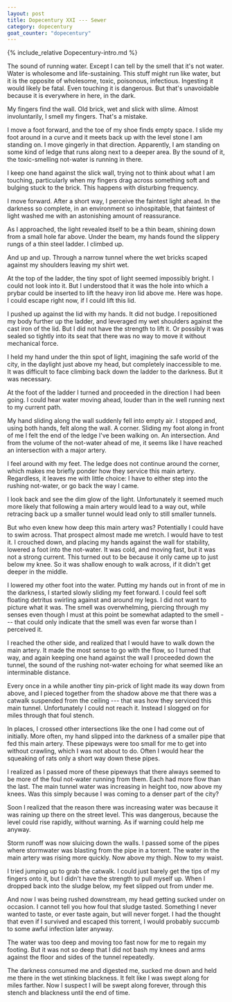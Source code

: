```yaml
---
layout: post
title: Dopecentury XXI --- Sewer
category: dopecentury
goat_counter: "dopecentury" 
---
```


{% include_relative Dopecentury-intro.md %}

The sound of running water. Except I can tell by the smell that it's not water. Water is wholesome and life-sustaining. This stuff might run like water, but it is the opposite of wholesome, toxic, poisonous, infectious. Ingesting it would likely be fatal. Even touching it is dangerous. But that's unavoidable because it is everywhere in here, in the dark.

My fingers find the wall. Old brick, wet and slick with slime. Almost involuntarily, I smell my fingers. That's a mistake.

I move a foot forward, and the toe of my shoe finds empty space. I slide my foot around in a curve and it meets back up with the level stone I am standing on. I move gingerly in that direction. Apparently, I am standing on some kind of ledge that runs along next to a deeper area. By the sound of it, the toxic-smelling not-water is running in there.

I keep one hand against the slick wall, trying not to think about what I am touching, particularly when my fingers drag across something soft and bulging stuck to the brick. This happens with disturbing frequency.

I move forward. After a short way, I perceive the faintest light ahead. In the darkness so complete, in an environment so inhospitable, that faintest of light washed me with an astonishing amount of reassurance.

As I approached, the light revealed itself to be a thin beam, shining down from a small hole far above. Under the beam, my hands found the slippery rungs of a thin steel ladder. I climbed up.

And up and up. Through a narrow tunnel where the wet bricks scaped against my shoulders leaving my shirt wet. 

At the top of the ladder, the tiny spot of light seemed impossibly bright. I could not look into it. But I understood that it was the hole into which a prybar could be inserted to lift the heavy iron lid above me. Here was hope. I could escape right now, if I could lift this lid.

I pushed up against the lid with my hands. It did not budge. I repositioned my body further up the ladder, and leveraged my wet shoulders against the cast iron of the lid. But I did not have the strength to lift it. Or possibly it was sealed so tightly into its seat that there was no way to move it without mechanical force.

I held my hand under the thin spot of light, imagining the safe world of the city, in the daylight just above my head, but completely inaccessible to me. It was difficult to face climbing back down the ladder to the darkness. But it was necessary.

At the foot of the ladder I turned and proceeded in the direction I had been going. I could hear water moving ahead, louder than in the well running next to my current path.

My hand sliding along the wall suddenly fell into empty air. I stopped and, using both hands, felt along the wall. A corner. Sliding my foot along in front of me I felt the end of the ledge I've been walking on. An intersection. And from the volume of the not-water ahead of me, it seems like I have reached an intersection with a major artery.

I feel around with my feet. The ledge does not continue around the corner, which makes me briefly ponder how they service this main artery. Regardless, it leaves me with little choice: I have to either step into the rushing not-water, or go back the way I came.

I look back and see the dim glow of the light. Unfortunately it seemed much more likely that following a main artery would lead to a way out, while retracing back up a smaller tunnel would lead only to still smaller tunnels.

But who even knew how deep this main artery was? Potentially I could have to swim across. That prospect almost made me wretch. I would have to test it. I crouched down, and placing my hands against the wall for stability, lowered a foot into the not-water. It was cold, and moving fast, but it was not a strong current. This turned out to be because it only came up to just below my knee. So it was shallow enough to walk across, if it didn't get deeper in the middle.

I lowered my other foot into the water. Putting my hands out in front of me in the darkness, I started slowly sliding my feet forward. I could feel soft floating detritus swirling against and around my legs. I did not want to picture what it was. The smell was overwhelming, piercing through my senses even though I must at this point be somewhat adapted to the smell --- that could only indicate that the smell was even far worse than I perceived it.

I reached the other side, and realized that I would have to walk down the main artery. It made the most sense to go with the flow, so I turned that way, and again keeping one hand against the wall I proceeded down the tunnel, the sound of the rushing not-water echoing for what seemed like an interminable distance.

Every once in a while another tiny pin-prick of light made its way down from above, and I pieced together from the shadow above me that there was a catwalk suspended from the ceiling --- that was how they serviced this main tunnel. Unfortunately I could not reach it. Instead I slogged on for miles through that foul stench.

In places, I crossed other intersections like the one I had come out of initially. More often, my hand slipped into the darkness of a smaller pipe that fed this main artery. These pipeways were too small for me to get into without crawling, which I was not about to do. Often I would hear the squeaking of rats only a short way down these pipes.

I realized as I passed more of these pipeways that there always seemed to be more of the foul not-water running from them. Each had more flow than the last. The main tunnel water was increasing in height too, now above my knees. Was this simply because I was coming to a denser part of the city?

Soon I realized that the reason there was increasing water was because it was raining up there on the street level. This was dangerous, because the level could rise rapidly, without warning. As if warning could help me anyway.

Storm runoff was now sluicing down the walls. I passed some of the pipes where stormwater was blasting from the pipe in a torrent. The water in the main artery was rising more quickly. Now above my thigh. Now to my waist.

I tried jumping up to grab the catwalk. I could just barely get the tips of my fingers onto it, but I didn't have the strength to pull myself up. When I dropped back into the sludge below, my feet slipped out from under me. 

And now I was being rushed downstream, my head getting sucked under on occasion. I cannot tell you how foul that sludge tasted. Something I never wanted to taste, or ever taste again, but will never forget. I had the thought that even if I survived and escaped this torrent, I would probably succumb to some awful infection later anyway.

The water was too deep and moving too fast now for me to regain my footing. But it was not so deep that I did not bash my knees and arms against the floor and sides of the tunnel repeatedly.

The darkness consumed me and digested me, sucked me down and held me there in the wet stinking blackness. It felt like I was swept along for miles farther. Now I suspect I will be swept along forever, through this stench and blackness until the end of time.

